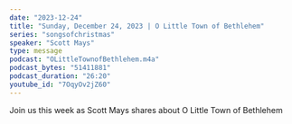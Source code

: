 ```yaml
---
date: "2023-12-24"
title: "Sunday, December 24, 2023 | O Little Town of Bethlehem"
series: "songsofchristmas"
speaker: "Scott Mays"
type: message
podcast: "OLittleTownofBethlehem.m4a"
podcast_bytes: "51411881"
podcast_duration: "26:20"
youtube_id: "7OqyOv2jZ60"
---
```

Join us this week as Scott Mays shares about O Little Town of Bethlehem
